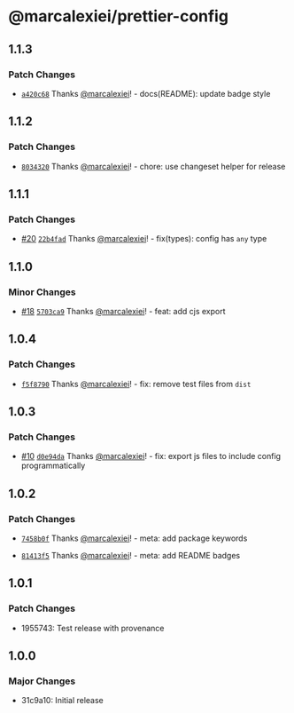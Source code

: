 # @marcalexiei/prettier-config

## 1.1.3

### Patch Changes

- [`a420c68`](https://github.com/marcalexiei/prettier-config/commit/a420c68ad842940681a3f461eaf05272b38d4246) Thanks [@marcalexiei](https://github.com/marcalexiei)! - docs(README): update badge style

## 1.1.2

### Patch Changes

- [`8034320`](https://github.com/marcalexiei/prettier-config/commit/8034320340e3ab42e9103dbd88e6af57ef0ef49f) Thanks [@marcalexiei](https://github.com/marcalexiei)! - chore: use changeset helper for release

## 1.1.1

### Patch Changes

- [#20](https://github.com/marcalexiei/prettier-config/pull/20) [`22b4fad`](https://github.com/marcalexiei/prettier-config/commit/22b4fad3a36a3755789fd0f033dee41690e09d96) Thanks [@marcalexiei](https://github.com/marcalexiei)! - fix(types): config has `any` type

## 1.1.0

### Minor Changes

- [#18](https://github.com/marcalexiei/prettier-config/pull/18) [`5703ca9`](https://github.com/marcalexiei/prettier-config/commit/5703ca98a406b25094f01ed40d5f1d59eefe666e) Thanks [@marcalexiei](https://github.com/marcalexiei)! - feat: add cjs export

## 1.0.4

### Patch Changes

- [`f5f8790`](https://github.com/marcalexiei/prettier-config/commit/f5f87903520cd00e79e612e6b562fc2b8ab0455d) Thanks [@marcalexiei](https://github.com/marcalexiei)! - fix: remove test files from `dist`

## 1.0.3

### Patch Changes

- [#10](https://github.com/marcalexiei/prettier-config/pull/10) [`d0e94da`](https://github.com/marcalexiei/prettier-config/commit/d0e94daad73efa96c25f42d22445248b99ee511c) Thanks [@marcalexiei](https://github.com/marcalexiei)! - fix: export js files to include config programmatically

## 1.0.2

### Patch Changes

- [`7458b0f`](https://github.com/marcalexiei/prettier-config/commit/7458b0fcbd40b39d5a7885420e9e9b367dcc2281) Thanks [@marcalexiei](https://github.com/marcalexiei)! - meta: add package keywords

- [`81413f5`](https://github.com/marcalexiei/prettier-config/commit/81413f51e9b2026f7e6a68ef582eff86313042fc) Thanks [@marcalexiei](https://github.com/marcalexiei)! - meta: add README badges

## 1.0.1

### Patch Changes

- 1955743: Test release with provenance

## 1.0.0

### Major Changes

- 31c9a10: Initial release

